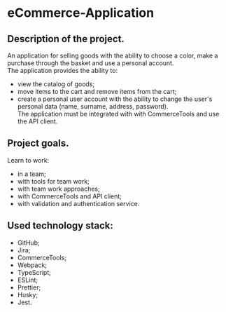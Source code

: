 # eCommerce-Application

## Description of the project.  
An application for selling goods with the ability to choose a color, make a purchase through the basket and use a personal account.  
The application provides the ability to:
- view the catalog of goods;
- move items to the cart and remove items from the cart;
- create a personal user account with the ability to change the user's personal data (name, surname, address, password).  
The application must be integrated with with CommerceTools and use the API client.

## Project goals.  
Learn to work:
- in a team;
- with tools for team work;
- with team work approaches;
- with CommerceTools and API client;
- with validation and authentication service.  

## Used technology stack:
- GitHub;
- Jira;
- CommerceTools;
- Webpack;
- TypeScript;
- ESLint;
- Prettier;
- Husky;
- Jest.

